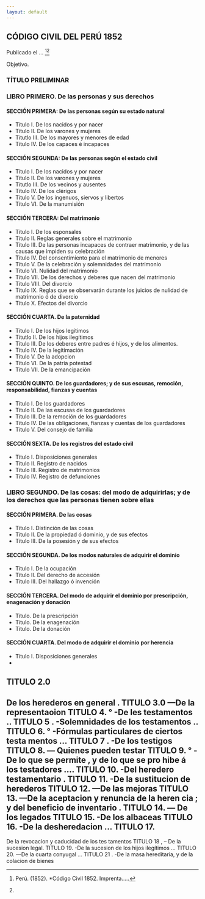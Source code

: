 ```yaml
---
layout: default
---
```

## CÓDIGO CIVIL DEL PERÚ 1852
Publicado el ... [^1][^2]

Objetivo. 

### TÍTULO PRELIMINAR
### LIBRO PRIMERO. De las personas y sus derechos
#### SECCIÓN PRIMERA: De las personas según su estado natural
- Título I. De los nacidos y por nacer
- Título II. De los varones y mujeres
- Títutlo III. De los mayores y menores de edad
- Título IV. De los capaces é incapaces

#### SECCIÓN SEGUNDA: De las personas según el estado civil
- Título I. De los nacidos y por nacer
- Título II. De los varones y mujeres
- Títutlo III. De los vecinos y ausentes
- Título IV. De los clérigos
- Título V. De los ingenuos, siervos y libertos 
- Título VI. De la manumisión

#### SECCIÓN TERCERA: Del matrimonio
- Título I. De los esponsales
- Título II. Reglas generales sobre el matrimonio
- Título III. De las personas incapaces de contraer matrimonio, y de las causas que impiden su celebración
- Título IV. Del consentimiento para el matrimonio de menores
- Título V. De la celebración y solemnidades del matrimonio
- Título VI. Nulidad del matrimonio
- Título VII. De los derechos y deberes que nacen del matrimonio
- Título VIII. Del divorcio
- Título IX. Reglas que se observarán durante los juicios de nulidad de matrimonio ó de divorcio
- Título X. Efectos del divorcio 

#### SECCIÓN CUARTA. De la paternidad
- Título I. De los hijos legítimos
- Títutlo II. De los hijos ilegítimos
- Título III. De los deberes entre padres é hijos, y de los alimentos. 
- Título IV. De la legitimación
- Título V. De la adopcion
- Título VI. De la patria potestad
- Título VII. De la emancipación

#### SECCIÓN QUINTO. De los guardadores; y de sus escusas, remoción, responsabilidad, fianzas y cuentas
- Título I. De los guardadores
- Título II. De las escusas de los guardadores
- Título III. De la remoción de los guardadores
- Título IV. De las obligaciones, fianzas y cuentas de los guardadores
- Título V. Del consejo de familia

#### SECCIÓN SEXTA. De los registros del estado civil
- Título I. Disposiciones generales
- Título II. Registro de nacidos
- Título III. Registro de matrimonios
- Título IV. Registro de defunciones

### LIBRO SEGUNDO. De las cosas: del modo de adquirirlas; y de los derechos que las personas tienen sobre ellas
#### SECCIÓN PRIMERA. De las cosas
- Título I. Distinción de las cosas
- Título II. De la propiedad ó dominio, y de sus efectos
- Título III. De la posesión y de sus efectos

#### SECCIÓN SEGUNDA. De los modos naturales de adquirir el dominio
- Título I. De la ocupación
- Título II. Del derecho de accesión
- Título III. Del hallazgo ó invención

#### SECCIÓN TERCERA. Del modo de adquirir el dominio por prescripción, enagenación y donación
- Título. De la prescripción
- Título. De la enagenación
- Título. De la donación

#### SECCIÓN CUARTA. Del modo de adquirir el dominio por herencia
- Título I. Disposiciones generales
- 


TITULO
2.0
-
De
los
herederos en
general
.
TITULO
3.0
—De
la
representaoion
TITULO
4.
°
-De
les
testamentos
..
TITULO
5
.
-Solemnidades de
los
testamentos
..
TITULO
6.
°
-Fórmulas
particulares
de
ciertos
testa
mentos ...
TITULO 7 . -De los testigos
TITULO 8. — Quienes pueden testar
TITULO 9. ° -De lo que se permite , y de lo que se pro
hibe
á
los
testadores
....
TITULO
10.
-Del
heredero
testamentario
.
TITULO
11.
-De
la
sustitucion
de herederos
TITULO
12.
—De
las
mejoras
TITULO
13.
—De
la
aceptacion
y
renuncia de
la
heren
cia
;
y
del beneficio
de
inventario
.
TITULO
14.
—
De
los
legados
TITULO
15.
-De
los
albaceas
TITULO
16.
-De
la
desheredacion
...
TITULO
17.
-
De
la
revocacion
y
caducidad de
los
tes
tamentos
TITULO 18 , – De la sucesion legal.
TITULO 19. -De la sucesion de los hijos ilegítimos ...
TITULO 20. —De la cuarta conyugal ...
TITULO 21 . -De la masa hereditaria, y de la colacion
de bienes



[^1]: Perú. (1852). *Código Civil 1852. Imprenta.....
[^2]:
